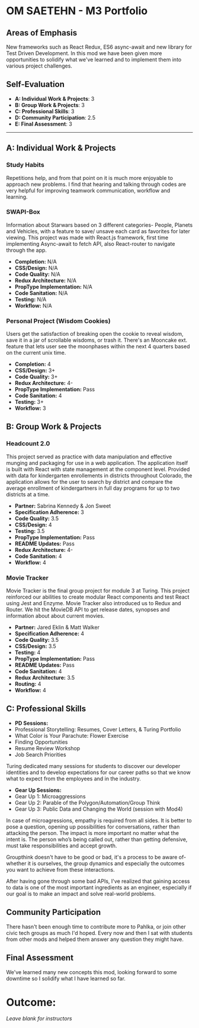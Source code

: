 # OM SAETEHN - M3 Portfolio

## Areas of Emphasis
New frameworks such as React Redux, ES6 async-await and new library for Test Driven Development. In this mod we have been given more opportunities to solidify what we've learned and to implement them into various project challenges.

## Self-Evaluation
* **A: Individual Work & Projects**: 3
* **B: Group Work & Projects**: 3
* **C: Professional Skills**: 3
* **D: Community Participation**: 2.5
* **E: Final Assessment**: 3

-----------------------

## A: Individual Work & Projects

### Study Habits
Repetitions help, and from that point on it is much more enjoyable to approach new problems. I find that hearing and talking through codes are very helpful for improving teamwork communication, workflow and learning.

### SWAPI-Box
Information about Starwars based on 3 different categories- People, Planets and Vehicles, with a feature to save/ unsave each card as favorites for later viewing. This project was made with React.js framework, first time implementing Async-await to fetch API, also React-router to navigate through the app.

* **Completion:** N/A
* **CSS/Design:** N/A
* **Code Quality:** N/A
* **Redux Architecture:** N/A
* **PropType Implementation:** N/A
* **Code Sanitation:** N/A
* **Testing:** N/A
* **Workflow:** N/A

### Personal Project (Wisdom Cookies)
Users get the satisfaction of breaking open the cookie to reveal wisdom, save it in a jar of scrollable wisdoms, or trash it. There's an Mooncake ext. feature that lets user see the moonphases within the next 4 quarters based on the current unix time.

* **Completion:** 4 
* **CSS/Design:** 3+ 
* **Code Quality:** 3+ 
* **Redux Architecture:** 4-
* **PropType Implementation:** Pass
* **Code Sanitation:** 4
* **Testing:** 3+
* **Workflow:** 3

## B: Group Work & Projects

### Headcount 2.0
This project served as practice with data manipulation and effective munging and packaging for use in a web application. The application itself is built with React with state management at the component level. Provided with data for kindergarten enrollements in districts throughout Colorado, the application allows for the user to search by district and compare the average enrollment of kindergartners in full day programs for up to two districts at a time.

* **Partner:** Sabrina Kennedy & Jon Sweet
* **Specification Adherence:** 3
* **Code Quality:** 3.5 
* **CSS/Design:** 4
* **Testing:** 3.5
* **PropType Implementation:** Pass
* **README Updates:** Pass
* **Redux Architecture:** 4-
* **Code Sanitation:** 4
* **Workflow:** 4

### Movie Tracker
Movie Tracker is the final group project for module 3 at Turing. This project reinforced our abilities to create modular React components and test React using Jest and Enzyme. Movie Tracker also introduced us to Redux and Router. We hit the MovieDB API to get release dates, synopses and information about about current movies.

* **Partner:** Jared Eklin & Matt Walker
* **Specification Adherence:** 4
* **Code Quality:** 3.5 
* **CSS/Design:** 3.5 
* **Testing:** 4
* **PropType Implementation:** Pass
* **README Updates:** Pass
* **Code Sanitation:** 4
* **Redux Architecture:** 3.5
* **Routing:** 4
* **Workflow:** 4

## C: Professional Skills
* **PD Sessions:**
 * Professional Storytelling: Resumes, Cover Letters, & Turing Portfolio
 * What Color is Your Parachute: Flower Exercise
 * Finding Opportunities
 * Resume Review Workshop
 * Job Search Priorities

 Turing dedicated many sessions for students to discover our developer identities and to develop expectations for our career paths so that we know what to expect from the employees and in the industry.
 
* **Gear Up Sessions:**
 * Gear Up 1: Microaggressions
 * Gear Up 2: Parable of the Polygon/Automation/Group Think
 * Gear Up 3: Public Data and Changing the World (session with Mod4)

In case of microagressions, empathy is required from all sides. It is better to pose a question, opening up possibilities for conversations, rather than attacking the person. The impact is more important no matter what the intent is. The person who’s being called out, rather than getting defensive, must take responsibilities and accept growth.

Groupthink doesn't have to be good or bad, it's a process to be aware of- whether it is ourselves, the group dynamics and especially the outcomes you want to achieve from these interactions.

After having gone through some bad APIs, I've realized that gaining access to data is one of the most important ingredients as an engineer, especially if our goal is to make an impact and solve real-world problems.

## Community Participation
There hasn't been enough time to contribute more to Pahlka, or join other civic tech groups as much I'd hoped. Every now and then I sat with students from other mods and helped them answer any question they might have.

## Final Assessment
We've learned many new concepts this mod, looking forward to some downtime so I solidify what I have learned so far.

# Outcome:
_Leave blank for instructors_
